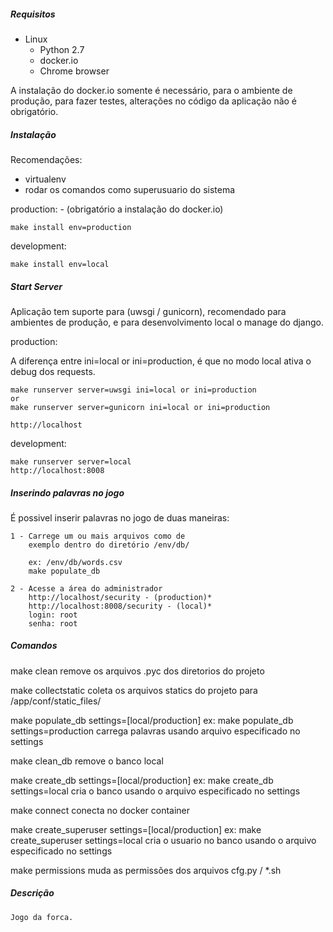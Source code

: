 
##### Requisitos

* Linux
	* Python 2.7
	* docker.io
	* Chrome browser

A instalação do docker.io somente é necessário, para o ambiente de produção,
para fazer testes, alterações no código da aplicação não é obrigatório.


##### Instalação

Recomendações:

* virtualenv
* rodar os comandos como superusuario do sistema

production: - (obrigatório a instalação do docker.io)

	make install env=production

development:

	make install env=local


##### Start Server

Aplicação tem suporte para (uwsgi / gunicorn), recomendado para ambientes de produção,
e para desenvolvimento local o manage do django.

production:

A diferença entre ini=local or ini=production, é que no modo local
ativa o debug dos requests.

	make runserver server=uwsgi ini=local or ini=production
	or
	make runserver server=gunicorn ini=local or ini=production

	http://localhost

development:

	make runserver server=local
	http://localhost:8008


##### Inserindo palavras no jogo

É possivel inserir palavras no jogo de duas maneiras:

	1 - Carrege um ou mais arquivos como de
		exemplo dentro do diretório /env/db/

		ex: /env/db/words.csv
		make populate_db

	2 - Acesse a área do administrador
		http://localhost/security - (production)*
		http://localhost:8008/security - (local)*
		login: root
		senha: root


##### Comandos

make clean
	remove os arquivos .pyc dos diretorios do projeto

make collectstatic
	coleta os arquivos statics do projeto para /app/conf/static_files/

make populate_db settings=[local/production]
	ex: make populate_db settings=production
	carrega palavras usando arquivo especificado no settings

make clean_db
	remove o banco local

make create_db settings=[local/production]
	ex: make create_db settings=local
	cria o banco usando o arquivo especificado no settings

make connect
	conecta no docker container

make create_superuser settings=[local/production]
	ex: make create_superuser settings=local
	cria o usuario no banco usando o arquivo especificado no settings

make permissions
	muda as permissões dos arquivos cfg.py / *.sh


##### Descrição

	Jogo da forca.
